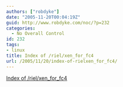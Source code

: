 ```yaml
---
authors: ["robdyke"]
date: "2005-11-20T00:04:19Z"
guid: http://www.robdyke.com/noc/?p=232
categories:
  - No Overall Control
id: 232
tags:
- linux
title: Index of /riel/xen_for_fc4
url: /2005/11/20/index-of-rielxen_for_fc4/
---
```

[Index of /riel/xen\_for\_fc4](http://people.redhat.com/riel/xen_for_fc4/)